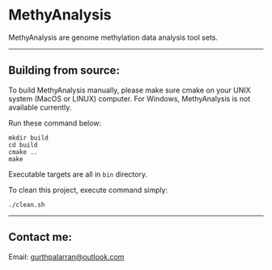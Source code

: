 # MethyAnalysis
MethyAnalysis are genome methylation data analysis tool sets.

---

## Building from source:

To build MethyAnalysis manually, please make sure cmake on your UNIX system (MacOS or LINUX) computer. For Windows, MethyAnalysis is not available currently.

Run these command below:

```
mkdir build
cd build
cmake ..
make
```

Executable targets are all in `bin` directory.

To clean this project, execute command simply:

```
./clean.sh
```

---

## Contact me:

Email: [gurthpalarran@outlook.com](mailto:gurthpalarran@outlook.com)